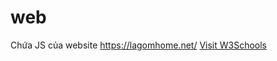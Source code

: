 # web
Chứa JS của website https://lagomhome.net/
<a href="https://www.w3schools.com">Visit W3Schools</a>
